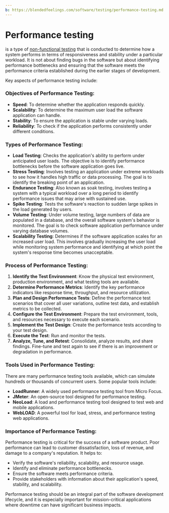 ```yaml
---
b: https://blendedfeelings.com/software/testing/performance-testing.md
---
```


# Performance testing 
is a type of [non-functional testing](non-functional-testing.md) that is conducted to determine how a system performs in terms of responsiveness and stability under a particular workload. It is not about finding bugs in the software but about identifying performance bottlenecks and ensuring that the software meets the performance criteria established during the earlier stages of development.

Key aspects of performance testing include:

### Objectives of Performance Testing:
- **Speed**: To determine whether the application responds quickly.
- **Scalability**: To determine the maximum user load the software application can handle.
- **Stability**: To ensure the application is stable under varying loads.
- **Reliability**: To check if the application performs consistently under different conditions.

### Types of Performance Testing:
- **Load Testing**: Checks the application's ability to perform under anticipated user loads. The objective is to identify performance bottlenecks before the software application goes live.
- **Stress Testing**: Involves testing an application under extreme workloads to see how it handles high traffic or data processing. The goal is to identify the breaking point of an application.
- **Endurance Testing**: Also known as soak testing, involves testing a system with a typical workload over a long period to identify performance issues that may arise with sustained use.
- **Spike Testing**: Tests the software's reaction to sudden large spikes in the load generated by users.
- **Volume Testing**: Under volume testing, large numbers of data are populated in a database, and the overall software system's behavior is monitored. The goal is to check software application performance under varying database volumes.
- **Scalability Testing**: Determines if the software application scales for an increased user load. This involves gradually increasing the user load while monitoring system performance and identifying at which point the system's response time becomes unacceptable.

### Process of Performance Testing:
1. **Identify the Test Environment**: Know the physical test environment, production environment, and what testing tools are available.
2. **Determine Performance Metrics**: Identify the key performance indicators like response time, throughput, and resource utilization.
3. **Plan and Design Performance Tests**: Define the performance test scenarios that cover all user variations, outline test data, and establish metrics to be collected.
4. **Configure the Test Environment**: Prepare the test environment, tools, and resources necessary to execute each scenario.
5. **Implement the Test Design**: Create the performance tests according to your test design.
6. **Execute the Test**: Run and monitor the tests.
7. **Analyze, Tune, and Retest**: Consolidate, analyze results, and share findings. Fine-tune and test again to see if there is an improvement or degradation in performance.

### Tools Used in Performance Testing:
There are many performance testing tools available, which can simulate hundreds or thousands of concurrent users. Some popular tools include:

- **LoadRunner**: A widely used performance testing tool from Micro Focus.
- **JMeter**: An open-source tool designed for performance testing.
- **NeoLoad**: A load and performance testing tool designed to test web and mobile applications.
- **WebLOAD**: A powerful tool for load, stress, and performance testing web applications.

### Importance of Performance Testing:
Performance testing is critical for the success of a software product. Poor performance can lead to customer dissatisfaction, loss of revenue, and damage to a company's reputation. It helps to:

- Verify the software's reliability, scalability, and resource usage.
- Identify and eliminate performance bottlenecks.
- Ensure the software meets performance criteria.
- Provide stakeholders with information about their application's speed, stability, and scalability.

Performance testing should be an integral part of the software development lifecycle, and it is especially important for mission-critical applications where downtime can have significant business impacts.
